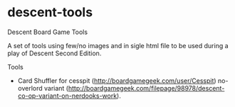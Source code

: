 descent-tools
=============

Descent Board Game Tools

A set of tools using few/no images and in sigle html file to be used during a play of Descent Second Edition.

Tools
  + Card Shuffler for cesspit (http://boardgamegeek.com/user/Cesspit) no-overlord variant (http://boardgamegeek.com/filepage/98978/descent-co-op-variant-on-nerdooks-work).
